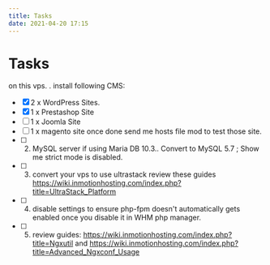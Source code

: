 ```yaml
---
title: Tasks
date: 2021-04-20 17:15
---
```


# Tasks

on this vps. . install  following CMS:
- [X] 2 x WordPress Sites.
- [X] 1 x Prestashop Site
- [ ] 1 x Joomla Site
- [ ] 1 x magento site
once done send me hosts file mod to test those site.
- [ ] 2)  MySQL server if using Maria DB 10.3.. Convert to MySQL  5.7 ;  Show me strict mode is disabled.
- [ ] 3)  convert your vps to use ultrastack
review these guides
https://wiki.inmotionhosting.com/index.php?title=UltraStack_Platform
- [ ] 4) disable settings to ensure  php-fpm doesn't automatically gets enabled once you disable it in WHM php manager.
- [ ] 5)  review guides:
https://wiki.inmotionhosting.com/index.php?title=Ngxutil
and
https://wiki.inmotionhosting.com/index.php?title=Advanced_Ngxconf_Usage
